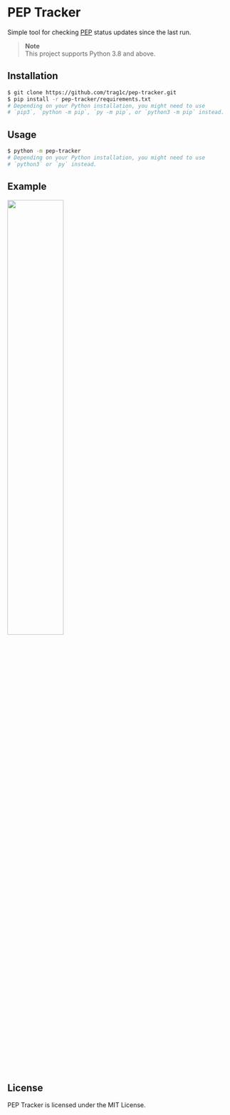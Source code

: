 # PEP Tracker

Simple tool for checking [PEP](https://peps.python.org/pep-0001) status updates
since the last run.

> **Note**  
> This project supports Python 3.8 and above.

## Installation
```sh
$ git clone https://github.com/trag1c/pep-tracker.git
$ pip install -r pep-tracker/requirements.txt
# Depending on your Python installation, you might need to use
# `pip3`, `python -m pip`, `py -m pip`, or `python3 -m pip` instead.
```

## Usage
```sh
$ python -m pep-tracker
# Depending on your Python installation, you might need to use
# `python3` or `py` instead.
```

## Example

<img width=50% src="https://user-images.githubusercontent.com/77130613/227407441-5a2a7370-525c-4daf-991e-b60af8058217.png">

## License
PEP Tracker is licensed under the MIT License.
